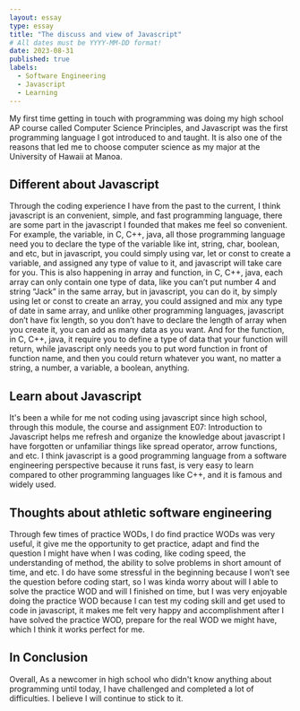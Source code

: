 ```yaml
---
layout: essay
type: essay
title: "The discuss and view of Javascript"
# All dates must be YYYY-MM-DD format!
date: 2023-08-31
published: true
labels:
  - Software Engineering
  - Javascript
  - Learning
---
```


My first time getting in touch with programming was doing my high school AP course called Computer Science Principles, and Javascript was the first programming language I got introduced to and taught. It is also one of the reasons that led me to choose computer science as my major at the University of Hawaii at Manoa.

## Different about Javascript

Through the coding experience I have from the past to the current, I think javascript is an convenient, simple, and fast programming language, there are some part in the javascript I founded that makes me feel so convenient.
For example, the variable, in C, C++, java, all those programming language need you to declare the type of the variable like int, string, char, boolean, and etc, but in javascript, you could simply using var, let or const to create a variable, and assigned any type of value to it, and javascript will take care for you.
This is also happening in array and function, in C, C++, java, each array can only contain one type of data, like you can’t put number 4 and string “Jack” in the same array, but in javascript, you can do it, by simply using let or const to create an array, you could assigned and mix any type of date in same array, and unlike other programming languages, javascript don’t have fix length, so you don’t have to declare the length of array when you create it, you can add as many data as you want.
And for the function, in C, C++, java, it require you to define a type of data that your function will return, while javascript only needs you to put word function in front of function name, and then you could return whatever you want, no matter a string, a number, a variable, a boolean, anything.

## Learn about Javascript

It's been a while for me not coding using javascript since high school, through this module, the course and assignment E07: Introduction to Javascript helps me refresh and organize the knowledge about javascript I have forgotten or unfamiliar things like spread operator, arrow functions, and etc.
I think javascript is a good programming language from a software engineering perspective because it runs fast, is very easy to learn compared to other programming languages like C++, and it is famous and widely used.

## Thoughts about athletic software engineering

Through few times of practice WODs, I do find practice WODs was very useful, it give me the opportunity to get practice, adapt and find the question I might have when I was coding, like coding speed, the understanding of method, the ability to solve problems in short amount of time, and etc.
I do have some stressful in the beginning because I won’t see the question before coding start, so I was kinda worry about will I able to solve the practice WOD and will I finished  on time, but I was very enjoyable doing the practice WOD because I can test my coding skill and get used to code in javascript, it makes me felt very happy and accomplishment after I have solved the practice WOD, prepare for the real WOD we might have, which I think it works perfect for me.


## In Conclusion

Overall, As a newcomer in high school who didn't know anything about programming until today, I have challenged and completed a lot of difficulties. I believe I will continue to stick to it.
